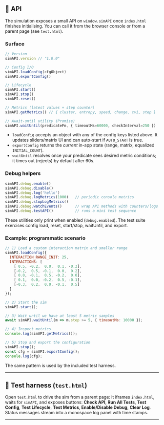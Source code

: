 ## 🧪 API

The simulation exposes a small API on `window.simAPI` once `index.html` finishes initialising. You can call it from the browser console or from a parent page (see `test.html`).

### Surface

```js
// Version
simAPI.version // "1.0.0"

// Config I/O
simAPI.loadConfig(cfgObject)
simAPI.exportConfig()

// Lifecycle
simAPI.start()
simAPI.stop()
simAPI.reset()

// Metrics (latest values + step counter)
simAPI.getMetrics() // { cluster, entropy, speed, change, cvi, step }

// Await-until utility (Promise)
simAPI.waitUntil(predicateFn, { timeoutMs=60000, checkInterval=250 })
```

* `loadConfig` accepts an object with any of the config keys listed above. It updates sliders/matrix UI and can auto-start if `AUTO_START` is true.
* `exportConfig` returns the *current* in-app state (range, matrix, equalized `INITIAL_COUNT`).
* `waitUntil` resolves once your predicate sees desired metric conditions; it times out (rejects) by default after 60s.

### Debug helpers

```js
simAPI.debug.enable()
simAPI.debug.disable()
simAPI.debug.log('hello')
simAPI.debug.logMetrics(1000)   // periodic console metrics
simAPI.debug.stopLogMetrics()
simAPI.debug.watchEvents()      // wrap API methods with counters/logs
simAPI.debug.testAPI()          // runs a mini test sequence
```

These utilities only print when enabled (`debug.enabled`). The test suite exercises config load, reset, start/stop, waitUntil, and export.

### Example: programmatic scenario

```js
// 1) Load a custom interaction matrix and smaller range
simAPI.loadConfig({
  INTERACTION_RANGE_INIT: 25,
  INTERACTIONS: [
    [ 0.5, -0.2,  0.0,  0.1, -0.3],
    [-0.2,  0.5, -0.1,  0.0,  0.2],
    [ 0.0, -0.1,  0.5, -0.2,  0.0],
    [ 0.1,  0.0, -0.2,  0.5, -0.1],
    [-0.3,  0.2,  0.0, -0.1,  0.5]
  ]
});

// 2) Start the sim
simAPI.start();

// 3) Wait until we have at least 5 metric samples
await simAPI.waitUntil(m => m.step >= 5, { timeoutMs: 10000 });

// 4) Inspect metrics
console.log(simAPI.getMetrics());

// 5) Stop and export the configuration
simAPI.stop();
const cfg = simAPI.exportConfig();
console.log(cfg);
```

The same pattern is used by the included test harness.

---

## 🧪 Test harness (`test.html`)

Open `test.html` to drive the sim from a parent page: it iframes `index.html`, waits for `simAPI`, and exposes buttons: **Check API**, **Run All Tests**, **Test Config**, **Test Lifecycle**, **Test Metrics**, **Enable/Disable Debug**, **Clear Log**. Status messages stream into a monospace log panel with time stamps.

---
